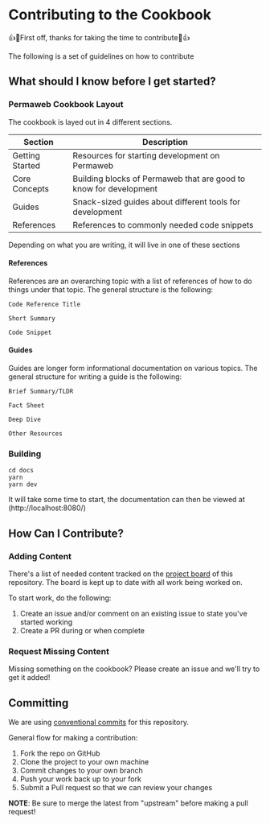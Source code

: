 # Contributing to the Cookbook

👍🎉First off, thanks for taking the time to contribute🎉👍

The following is a set of guidelines on how to contribute

## What should I know before I get started?

### Permaweb Cookbook Layout

The cookbook is layed out in 4 different sections.

| Section         | Description                                                     |
| --------------- | --------------------------------------------------------------- |
| Getting Started | Resources for starting development on Permaweb                    |
| Core Concepts   | Building blocks of Permaweb that are good to know for development |
| Guides          | Snack-sized guides about different tools for development        |
| References      | References to commonly needed code snippets                     |

Depending on what you are writing, it will live in one of these sections

#### References

References are an overarching topic with a list of references of how to do
things under that topic. The general structure is the following:

```
Code Reference Title

Short Summary

Code Snippet
```

#### Guides

Guides are longer form informational documentation on various topics.
The general structure for writing a guide is the following:

```
Brief Summary/TLDR

Fact Sheet

Deep Dive

Other Resources
```

### Building

```
cd docs
yarn 
yarn dev
```

It will take some time to start, the documentation can then be viewed
at (http://localhost:8080/)

## How Can I Contribute?

### Adding Content

There's a list of needed content tracked on the [project board](https://github.com/users/twilson63/projects/2) of this repository.
The board is kept up to date with all work being worked on.

To start work, do the following:

1. Create an issue and/or comment on an existing issue to state you've started working
2. Create a PR during or when complete

### Request Missing Content

Missing something on the cookbook? Please create an issue and we'll try to get it added!

## Committing

We are using [conventional commits](https://www.conventionalcommits.org/en/v1.0.0/)
for this repository.

General flow for making a contribution:

1. Fork the repo on GitHub
2. Clone the project to your own machine
3. Commit changes to your own branch
4. Push your work back up to your fork
5. Submit a Pull request so that we can review your changes

**NOTE**: Be sure to merge the latest from "upstream" before making a
pull request!
